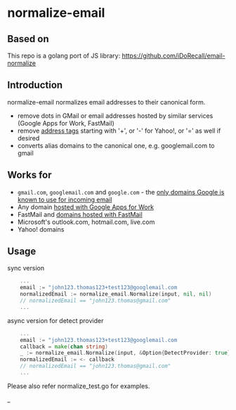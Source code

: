 # normalize-email 

## Based on
This repo is a golang port of JS library: https://github.com/iDoRecall/email-normalize

## Introduction 
normalize-email normalizes email addresses to their canonical form.

* remove dots in GMail or email addresses hosted by similar services (Google Apps for Work, FastMail)
* remove [address tags](https://en.wikipedia.org/wiki/Email_address#Sub-addressing) starting with '+', or '-' for Yahoo!, or '=' as well if desired
* converts alias domains to the canonical one, e.g. googlemail.com to gmail

## Works for

* `gmail.com`, `googlemail.com` and `google.com` - the [only domains Google is known to use for incoming email](https://en.wikipedia.org/wiki/List_of_Google_domains)
* Any domain [hosted with Google Apps for Work](https://en.wikipedia.org/wiki/Google_Apps_for_Work#Gmail)
* FastMail and [domains hosted with FastMail](https://www.fastmail.com/help/receive/domains.html)
* Microsoft's outlook.com, hotmail.com, live.com
* Yahoo! domains

## Usage
sync version
```go
    ... 
    email := "john123.thomas123+test123@googlemail.com
    normalizedEmail := normalize_email.Normalize(input, nil, nil)
    // normalizedEmail == "john123.thomas@gmail.com"
    ...
```
async version for detect provider

```go
    ... 
    email := "john123.thomas123+test123@googlemail.com
    callback = make(chan string)
    _ := normalize_email.Normalize(input, &Option{DetectProvider: true}, callback)
    normalizedEmail := <- callback
    // normalizedEmail == "john123.thomas@gmail.com"
    ...
```

Please also refer normalize\_test.go for examples.

_ 

